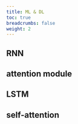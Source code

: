 ```yaml
---
title: ML & DL
toc: true
breadcrumbs: false
weight: 2
---
```

## RNN
## attention module
## LSTM
## self-attention